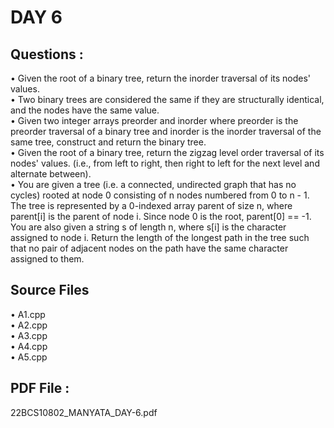 # DAY 6

## Questions :  
• Given the root of a binary tree, return the inorder traversal of its nodes' values.  
• Two binary trees are considered the same if they are structurally identical, and the nodes have the same value.  
• Given two integer arrays preorder and inorder where preorder is the preorder traversal of a binary tree and inorder is the inorder traversal of the same tree, construct and return the binary tree.  
• Given the root of a binary tree, return the zigzag level order traversal of its nodes' values. (i.e., from left to right, then right to left for the next level and alternate between).  
• You are given a tree (i.e. a connected, undirected graph that has no cycles) rooted at  node 0 consisting of n nodes numbered from 0 to n - 1. The tree is represented by a 0-indexed array parent of size n, where parent[i] is the parent of node i. Since node 0 is the root, parent[0] == -1. You are also given a string s of length n, where s[i] is the character assigned to node i. Return the length of the longest path in the tree such that no pair of adjacent nodes on the 
path have the same character assigned to them.  
  
## Source Files    
• A1.cpp  
• A2.cpp  
• A3.cpp  
• A4.cpp  
• A5.cpp  

## PDF File : 
22BCS10802_MANYATA_DAY-6.pdf
